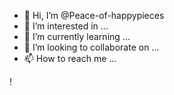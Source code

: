 - 👋 Hi, I’m @Peace-of-happypieces
- 👀 I’m interested in ...
- 🌱 I’m currently learning ...
- 💞️ I’m looking to collaborate on ...
- 📫 How to reach me ...

<!---
Peace-of-happypieces/Peace-of-happypieces is a ✨ special ✨ repository because its `README.md` (this file) appears on your GitHub profile.
You can click the Preview link to take a look at your changes.
--->

!<doctype html>
<html>
<head>
</head>
<body>
<img src="
  
</body>


  
</html>
